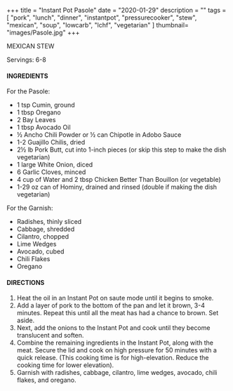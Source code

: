 +++
title = "Instant Pot Pasole"
date = "2020-01-29"
description = ""
tags = [
    "pork",
    "lunch",
    "dinner",
    "instantpot",
    "pressurecooker",
    "stew",
    "mexican",
    "soup",
    "lowcarb",
    "lchf",
    "vegetarian"
]
thumbnail= "images/Pasole.jpg"
+++

MEXICAN STEW 

Servings: 6-8 <!--more-->

#### INGREDIENTS 

For the Pasole: 

* 1 tsp Cumin, ground 
* 1 tbsp Oregano
* 2 Bay Leaves 
* 1 tbsp Avocado Oil 
* ½ Ancho Chili Powder or ½ can Chipotle in Adobo Sauce 
* 1-2 Guajillo Chilis, dried
* 2½ lb Pork Butt, cut into 1-inch pieces (or skip this step to make the dish vegetarian) 
* 1 large White Onion, diced 
* 6 Garlic Cloves, minced 
* 4 cup of Water and 2 tbsp Chicken Better Than Bouillon (or vegetable)
* 1-29 oz can of Hominy, drained and rinsed (double if making the dish vegetarian) 

For the Garnish: 

* Radishes, thinly sliced
* Cabbage, shredded     
* Cilantro, chopped  
* Lime Wedges 
* Avocado, cubed 
* Chili Flakes 
* Oregano 
  
#### DIRECTIONS 

1. Heat the oil in an Instant Pot on saute mode until it begins to smoke. 
2. Add a layer of pork to the bottom of the pan and let it brown, 3-4 minutes. Repeat this until all the meat has had a chance to brown. Set aside. 
3. Next, add the onions to the Instant Pot and cook until they become translucent and soften. 
4. Combine the remaining ingredients in the Instant Pot, along with the meat. Secure the lid and cook on high pressure for 50 minutes with a quick release. (This cooking time is for high-elevation. Reduce the cooking time for lower elevation). 
5. Garnish with radishes, cabbage, cilantro, lime wedges, avocado, chili flakes, and oregano.    
